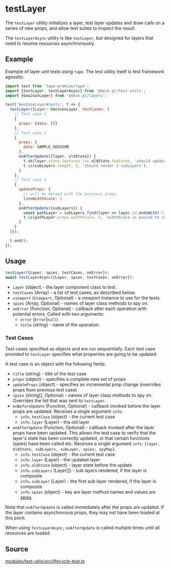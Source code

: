 # testLayer

The `testLayer` utility initializes a layer, test layer updates and draw calls on a series of new props, and allow test suites to inspect the result.

The `testLayerAsync` utility is like `testLayer`, but designed for layers that need to resolve resources asynchronously.

## Example

Example of layer unit tests using `tape`. The test utility itself is test framework agnostic.

```js
import test from 'tape-promise/tape';
import {testLayer, testLayerAsync} from '@deck.gl/test-utils';
import {GeoJsonLayer} from '@deck.gl/layers';

test('GeoJsonLayer#tests', t => {
  testLayer({Layer: GeoJsonLayer, testCases: [
  	// Test case 1
    {
      props: {data: []}
    },
    // Test case 2
    {
      props: {
        data: SAMPLE_GEOJSON
      },
      onAfterUpdate({layer, oldState}) {
        t.ok(layer.state.features !== oldState.features, 'should update features');
        t.is(subLayers.length, 2, 'should render 2 subLayers');
      }
    },
    // Test case 3
    {
      updateProps: {
        // will be merged with the previous props
        lineWidthScale: 3
      },
      onAfterUpdate({subLayers}) {
        const pathLayer = subLayers.find(layer => layer.id.endsWith('linestrings'));
        t.is(pathLayer.props.widthScale, 3, 'widthScale is passed to sub layer');
      }
    }
  ]});

  t.end();
});
```


## Usage

```js
testLayer({Layer, spies, testCases, onError});
await testLayerAsync({Layer, spies, testCases, onError});
```

* `Layer` (object) - the layer component class to test
* `testCases` (Array) - a list of test cases, as described below.
* `viewport` (`Viewport`, Optional) - a viewport instance to use for the tests.
* `spies` (Array, Optional) - names of layer class methods to spy on.
* `onError` (Function, Optional) - callback after each operation with potential errors. Called with two arguments:
  - `error` (`Error`|`null`)
  - `title` (string) - name of the operation.


### Test Cases

Test cases specified as objects and are run sequentially. Each test case provided to `testLayer` specifies what properties are going to be updated.

A test case is an object with the following fields:

* `title` (string) - title of the test case
* `props` (object) - specifies a complete new set of props
* `updateProps` (object) - specifies an incremental prop change (overrides props from previous test case)
* `spies` (string[], Optional) - names of layer class methods to spy on. Overrides the list that was sent to `testLayer`.
* `onBeforeUpdate` (Function, Optional) - callback invoked before the layer props are updated. Receives a single argument `info`:
  - `info.testCase` (object) - the current test case
  - `info.layer` (Layer) - the old layer
* `onAfterUpdate` (Function, Optional) - callback invoked after the layer props have been updated. This allows the test case to verify that the layer's state has been correctly updated, or that certain functions (spies) have been called etc. Receives a single argument `info`:
`{layer, oldState, subLayers, subLayer, spies: spyMap}`.
  - `info.testCase` (object) - the current test case
  - `info.layer` (Layer) - the updated layer
  - `info.oldState` (object) - layer state before the update
  - `info.subLayers` (Layer[]) - sub layers rendered, if the layer is composite
  - `info.subLayer` (Layer) - the first sub layer rendered, if the layer is composite
  - `info.spies` (object) - key are layer method names and values are [spies](https://uber-web.github.io/probe.gl/docs/api-reference/test-utils/make-spy).


Note that `onAfterUpdate` is called immediately after the props are updated. If the layer contains asynchronous props, they may not have been loaded at this point.

When using `TestLayerAsync`, `onAfterUpdate` is called multiple times until all resources are loaded.


## Source

[modules/test-utils/src/lifecycle-test.ts](https://github.com/visgl/deck.gl/blob/master/modules/test-utils/src/lifecycle-test.ts)

